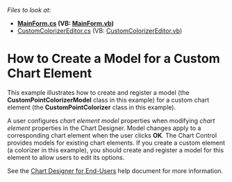 <!-- default file list -->
*Files to look at*:

* **[MainForm.cs](./CS/CustomChartElementModel/MainForm.cs) (VB: [MainForm.vb](./VB/CustomChartElementModel/MainForm.vb))**
* [CustomColorizerEditor.cs](./CS/CustomChartElementModel/CustomColorizerEditor.cs) (VB: [CustomColorizerEditor.vb](./VB/CustomChartElementModel/CustomColorizerEditor.vb))
<!-- default file list end -->

# How to Create a Model for a Custom Chart Element

This example illustrates how to create and register a model (the **CustomPointColorizerModel** class in this example) for a custom chart element (the **CustomPointColorizer** class in this example).

A user configures *chart element model* properties when modifying *chart element* properties in the Chart Designer. Model changes apply to a corresponding chart element when the user clicks **OK**. The Chart Control provides models for existing chart elements. If you create a custom element (a colorizer in this example), you should create and register a model for this element to allow users to edit its options.

See the [Chart Designer for End-Users](https://docs.devexpress.com/WindowsForms/114127/controls-and-libraries/chart-control/end-user-features/chart-designer-for-end-users) help document for more information.
